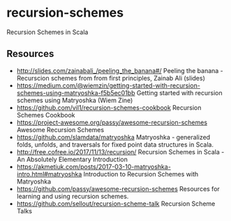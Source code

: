 # recursion-schemes
Recursion Schemes in Scala

## Resources
- http://slides.com/zainabali_/peeling_the_banana#/ Peeling the banana - Recurscion schemes from from first principles, Zainab Ali (slides)
- https://medium.com/@wiemzin/getting-started-with-recursion-schemes-using-matryoshka-f5b5ec01bb Getting started with recursion schemes using Matryoshka (Wiem Zine)
- https://github.com/vil1/recursion-schemes-cookbook Recursion Schemes Cookbook
- https://project-awesome.org/passy/awesome-recursion-schemes Awesome Recursion Schemes
- https://github.com/slamdata/matryoshka Matryoshka - generalized folds, unfolds, and traversals for fixed point data structures in Scala.
- http://free.cofree.io/2017/11/13/recursion/ Recursion Schemes in Scala - An Absolutely Elementary Introduction
- https://akmetiuk.com/posts/2017-03-10-matryoshka-intro.html#matryoshka Introduction to Recursion Schemes with Matryoshka
- https://github.com/passy/awesome-recursion-schemes Resources for learning and using recursion schemes.
- https://github.com/sellout/recursion-scheme-talk Recursion Scheme Talks
